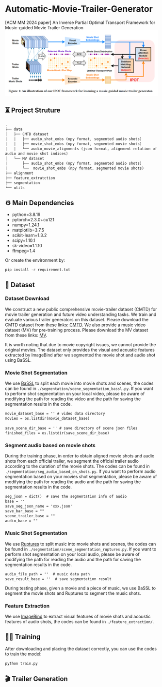 # Automatic-Movie-Trailer-Generator
[ACM MM 2024 paper] An Inverse Partial Optimal Transport Framework for Music-guided Movie Trailer Generation
![scheme](img/ipot_schemes.png)

## ⏳ Project Struture
```
.
├── data
│   ├── CMTD dataset
|   |   ├── audio_shot_embs (npy format, segmented audio shots)
|   |   ├── movie_shot_embs (npy format, segmented movie shots)
|   |   └── audio_movie_alignments (json format, alignment relation of audio and movie shot indices)
│   └── MV dataset
|       ├── audio_shot_embs (npy format, segmented audio shots)
|       └──  movie_shot_embs (npy format, segmented movie shots)
├── alignment
├── feature_extratction
├── segmentation
└── utils
```
## ⚙️ Main Dependencies
- python=3.8.19
- pytorch=2.3.0+cu121
- numpy=1.24.1
- matplotlib=3.7.5
- scikit-learn=1.3.2
- scipy=1.10.1
- sk-video=1.1.10
- ffmpeg=1.4

Or create the environment by:
```commandline 
pip install -r requirement.txt
```

## 🎥 Dataset 
###  Dataset Download
We construct a new public comprehensive movie-trailer dataset (CMTD) for movie trailer generation and future video understanding tasks. We train and evaluate various trailer generators on this dataset. Please download the CMTD dataset from these links: [CMTD](https://drive.google.com/drive/folders/1qYKi9nsrHUiOZIAvA-uTFOsOj0rEAc26?usp=drive_link). We also provide a music video dataset (MV) for pre-training process. Please download the MV dataset from these links: [MV](https://drive.google.com/drive/folders/1FROsoTIi4lhgSHfLFJ4phE7ZFxj3udcP?usp=drive_link).

It is worth noting that due to movie copyright issues, we cannot provide the original movies. The dataset only provides the visual and acoustic features extracted by ImageBind after we segmented the movie shot and audio shot using BaSSL.


### Movie Shot Segmentation 
We use [BaSSL](https://github.com/kakaobrain/bassl) to split each movie into movie shots and scenes, the codes can be found in ```./segmentation/scene_segmentation_bassl.py```. 
If you want to perform shot segmentation on your local video, please be aware of modifying the path for reading the video and the path for saving the segmentation results in the code.

```commandline
movie_dataset_base = '' # video data directory
movies = os.listdir(movie_dataset_base)

save_scene_dir_base = '' # save directory of scene json files 
finished_files = os.listdir(save_scene_dir_base)
```

### Segment audio based on movie shots
During the training phase, in order to obtain aligned movie shots and audio shots from each official trailer, we segment the official trailer audio according to the duration of the movie shots.
The codes can be found in ```./segmentation/seg_audio_based_on_shots.py```. 
If you want to perform audio segmentation based on your movies shot segmentation, please be aware of modifying the path for reading the audio and the path for saving the segmentation results in the code.

```commandline
seg_json = dict()  # save the segmentation info of audio 
base = ''
save_seg_json_name = 'xxx.json'
save_bar_base = ""
scene_trailer_base = ""
audio_base = ""
```

### Music Shot Segmentation 
We use [Ruptures](https://github.com/deepcharles/ruptures) to split music into movie shots and scenes, the codes can be found in ```./segmentation/scene_segmentation_ruptures.py```. 
If you want to perform shot segmentation on your local audio, please be aware of modifying the path for reading the audio and the path for saving the segmentation results in the code.

```commandline
audio_file_path = ''  # music data path
save_result_base = ''  # save segmentation result
```
During testing phase, given a movie and a piece of music, we use BaSSL to segment the movie shots and Ruptures to segment the music shots.


### Feature Extraction
We use [ImageBind](https://github.com/facebookresearch/ImageBind) to extract visual features of movie shots and acoustic features of audio shots, the codes can be found in ```./feature_extraction/```. 


## 🏃‍♂️ Training
After downloading and placing the dataset correctly, you can use the codes to train the model: 
```
python train.py
```

## 🎬 Trailer Generation
